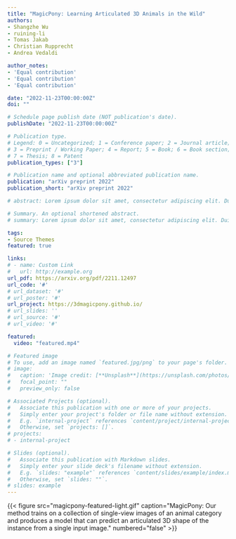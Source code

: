 ```yaml
---
title: "MagicPony: Learning Articulated 3D Animals in the Wild"
authors:
- Shangzhe Wu
- ruining-li
- Tomas Jakab
- Christian Rupprecht
- Andrea Vedaldi

author_notes:
- 'Equal contribution'
- 'Equal contribution'
- 'Equal contribution'

date: "2022-11-23T00:00:00Z"
doi: ""

# Schedule page publish date (NOT publication's date).
publishDate: "2022-11-23T00:00:00Z"

# Publication type.
# Legend: 0 = Uncategorized; 1 = Conference paper; 2 = Journal article;
# 3 = Preprint / Working Paper; 4 = Report; 5 = Book; 6 = Book section;
# 7 = Thesis; 8 = Patent
publication_types: ["3"]

# Publication name and optional abbreviated publication name.
publication: "arXiv preprint 2022"
publication_short: "arXiv preprint 2022"

# abstract: Lorem ipsum dolor sit amet, consectetur adipiscing elit. Duis posuere tellus ac convallis placerat. Proin tincidunt magna sed ex sollicitudin condimentum. Sed ac faucibus dolor, scelerisque sollicitudin nisi. Cras purus urna, suscipit quis sapien eu, pulvinar tempor diam. Quisque risus orci, mollis id ante sit amet, gravida egestas nisl. Sed ac tempus magna. Proin in dui enim. Donec condimentum, sem id dapibus fringilla, tellus enim condimentum arcu, nec volutpat est felis vel metus. Vestibulum sit amet erat at nulla eleifend gravida.

# Summary. An optional shortened abstract.
# summary: Lorem ipsum dolor sit amet, consectetur adipiscing elit. Duis posuere tellus ac convallis placerat. Proin tincidunt magna sed ex sollicitudin condimentum.

tags:
- Source Themes
featured: true

links:
# - name: Custom Link
#   url: http://example.org
url_pdf: https://arxiv.org/pdf/2211.12497
url_code: '#'
# url_dataset: '#'
# url_poster: '#'
url_project: https://3dmagicpony.github.io/
# url_slides: ''
# url_source: '#'
# url_video: '#'

featured:
  video: "featured.mp4"

# Featured image
# To use, add an image named `featured.jpg/png` to your page's folder. 
# image:
#   caption: 'Image credit: [**Unsplash**](https://unsplash.com/photos/s9CC2SKySJM)'
#   focal_point: ""
#   preview_only: false

# Associated Projects (optional).
#   Associate this publication with one or more of your projects.
#   Simply enter your project's folder or file name without extension.
#   E.g. `internal-project` references `content/project/internal-project/index.md`.
#   Otherwise, set `projects: []`.
# projects:
# - internal-project

# Slides (optional).
#   Associate this publication with Markdown slides.
#   Simply enter your slide deck's filename without extension.
#   E.g. `slides: "example"` references `content/slides/example/index.md`.
#   Otherwise, set `slides: ""`.
# slides: example
---
```


{{< figure src="magicpony-featured-light.gif" caption="MagicPony: Our method trains on a collection of single-view images of an animal category
and produces a model that can predict an articulated 3D shape of the instance from a single input image." numbered="false" >}}
